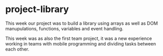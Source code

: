 # project-library

This week our project was to build a library using arrays as well as DOM manupulations, functions, variables and event handling.

This week was as also the first team project, it was a new experience working in teams with mobile programming and dividing tasks between each other. 
